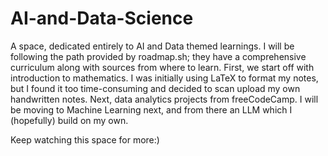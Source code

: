 # AI-and-Data-Science
A space, dedicated entirely to AI and Data themed learnings.
I will be following the path provided by roadmap.sh; they have a comprehensive curriculum along with sources from where to learn.
First, we start off with introduction to mathematics. I was initially using LaTeX to format my notes, but I found it too time-consuming and decided to scan upload my own handwritten notes. 
Next, data analytics projects from freeCodeCamp. I will be moving to Machine Learning next, and from there an LLM which I (hopefully) build on my own.

Keep watching this space for more:)
